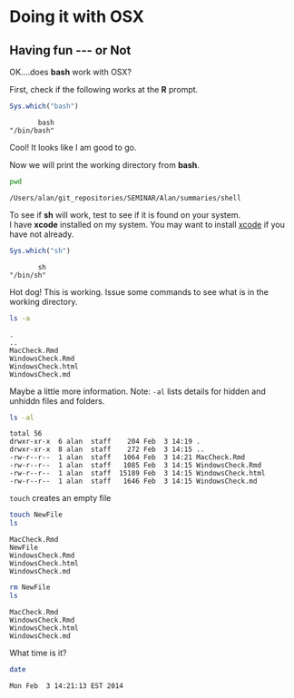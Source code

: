 # Doing it with OSX

## Having fun --- or Not

OK....does **bash** work with OSX?

First, check if the following works at the **R** prompt.


```r
Sys.which("bash")
```

```
       bash 
"/bin/bash" 
```


Cool!  It looks like I am good to go.

Now we will print the working directory from **bash**.


```bash
pwd
```

```
/Users/alan/git_repositories/SEMINAR/Alan/summaries/shell
```


To see if **sh** will work, test to see if it is found on your system.  
I have **xcode** installed on my system.  You may want to install [xcode](https://developer.apple.com/xcode/) if you have not already.


```r
Sys.which("sh")
```

```
       sh 
"/bin/sh" 
```


Hot dog!  This is working.  Issue some commands to see what is in the working directory.


```sh
ls -a
```

```
.
..
MacCheck.Rmd
WindowsCheck.Rmd
WindowsCheck.html
WindowsCheck.md
```


Maybe a little more information. Note: `-al` lists details for hidden and 
unhiddn files and folders.


```sh
ls -al
```

```
total 56
drwxr-xr-x  6 alan  staff    204 Feb  3 14:19 .
drwxr-xr-x  8 alan  staff    272 Feb  3 14:15 ..
-rw-r--r--  1 alan  staff   1064 Feb  3 14:21 MacCheck.Rmd
-rw-r--r--  1 alan  staff   1085 Feb  3 14:15 WindowsCheck.Rmd
-rw-r--r--  1 alan  staff  15189 Feb  3 14:15 WindowsCheck.html
-rw-r--r--  1 alan  staff   1646 Feb  3 14:15 WindowsCheck.md
```

`touch` creates an empty file


```sh
touch NewFile
ls
```

```
MacCheck.Rmd
NewFile
WindowsCheck.Rmd
WindowsCheck.html
WindowsCheck.md
```


```sh
rm NewFile
ls
```

```
MacCheck.Rmd
WindowsCheck.Rmd
WindowsCheck.html
WindowsCheck.md
```


What time is it?


```bash
date
```

```
Mon Feb  3 14:21:13 EST 2014
```

